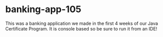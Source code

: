 # banking-app-105

This was a banking application we made in the first 4 weeks of our Java Certificate Program. It is console based so
be sure to run it from an IDE!
